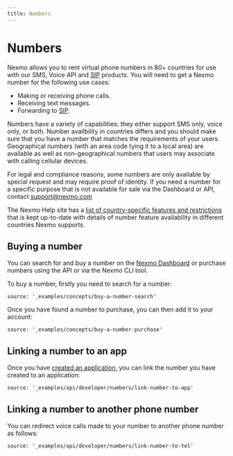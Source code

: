 ```yaml
---
title: Numbers
---
```


# Numbers

Nexmo allows you to rent virtual phone numbers in 80+ countries for use with our SMS, Voice API and [SIP] products. You will need to get a Nexmo number for the following use cases:

* Making or receiving phone calls.
* Receiving text messages.
* Forwarding to [SIP].

Numbers have a variety of capabilities: they either support SMS only, voice only, or both. Number availbility in countries differs and you should make sure that you have a number that matches the requirements of your users. Geographical numbers (with an area code tying it to a local area) are available as well as non-geographical numbers that users may associate with calling cellular devices.

For legal and compliance reasons, some numbers are only available by special request and may require proof of identity. If you need a number for a specific purpose that is not available for sale via the Dashboard or API, contact [support@nexmo.com](mailto:support@nexmo.com)

The Nexmo Help site has a [list of country-specific features and restrictions](https://help.nexmo.com/hc/en-us/sections/200622473-Country-Specific-Features-and-Restrictions) that is kept up-to-date with details of number feature availability in different countries Nexmo supports.

## Buying a number

You can search for and buy a number on the [Nexmo Dashboard](https://dashboard.nexmo.com) or purchase numbers using the API or via the Nexmo CLI tool.

To buy a number, firstly you need to search for a number:

```tabbed_content
source: '_examples/concepts/buy-a-number-search'
```

Once you have found a number to purchase, you can then add it to your account:

```tabbed_content
source: '_examples/concepts/buy-a-number-purchase'
```

## Linking a number to an app

Once you have [created an application](/concepts/guides/applications), you can link the number you have created to an application:

```tabbed_examples
source: '_examples/api/developer/numbers/link-number-to-app'
```

## Linking a number to another phone number

You can redirect voice calls made to your number to another phone number as follows:

```tabbed_examples
source: '_examples/api/developer/numbers/link-number-to-tel'
```

[SIP]: /voice/sip/overview
